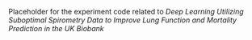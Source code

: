 Placeholder for the experiment code related to *Deep Learning Utilizing Suboptimal Spirometry Data to Improve Lung Function and Mortality Prediction in the UK Biobank*
